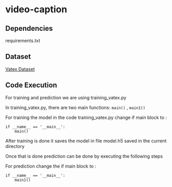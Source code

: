 # video-caption

## Dependencies
requirements.txt

## Dataset
[Vatex Dataset](https://eric-xw.github.io/vatex-website/download.html)

## Code Execution
For training and prediction we are using training_vatex.py

In training_vatex.py, there are two main functions: ```main()``` , ```main1()```

For training the model in the code training_vatex.py change if main block to :
```
if __name__ == '__main__':
	main()
```

After training is done it saves the model in file model.h5 saved in the current directory

Once that is done prediction can be done by executing the following steps

For prediction change the if main block to :
```
if __name__ == '__main__':
	main1()
```

